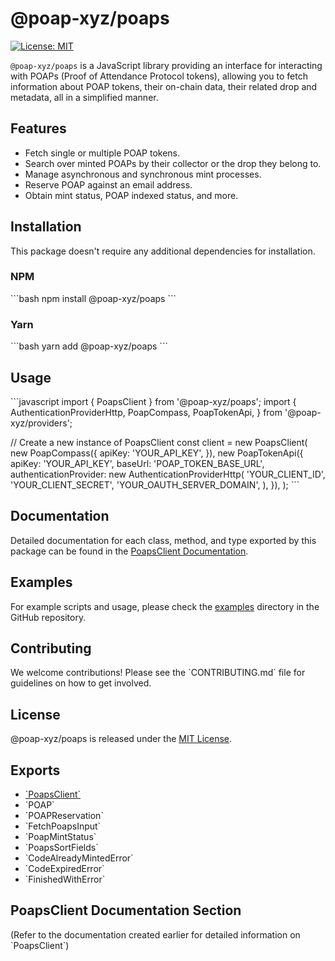 # @poap-xyz/poaps

[![License: MIT](https://img.shields.io/badge/License-MIT-green.svg)](https://opensource.org/licenses/MIT)

`@poap-xyz/poaps` is a JavaScript library providing an interface for interacting with POAPs (Proof of Attendance Protocol tokens), allowing you to fetch information about POAP tokens, their on-chain data, their related drop and metadata, all in a simplified manner.

## Features

- Fetch single or multiple POAP tokens.
- Search over minted POAPs by their collector or the drop they belong to.
- Manage asynchronous and synchronous mint processes.
- Reserve POAP against an email address.
- Obtain mint status, POAP indexed status, and more.

## Installation

This package doesn't require any additional dependencies for installation.

### NPM

\`\`\`bash
npm install @poap-xyz/poaps
\`\`\`

### Yarn

\`\`\`bash
yarn add @poap-xyz/poaps
\`\`\`

## Usage

\`\`\`javascript
import { PoapsClient } from '@poap-xyz/poaps';
import {
  AuthenticationProviderHttp,
  PoapCompass,
  PoapTokenApi,
} from '@poap-xyz/providers';

// Create a new instance of PoapsClient
const client = new PoapsClient(
  new PoapCompass({
    apiKey: 'YOUR_API_KEY',
  }),
  new PoapTokenApi({
    apiKey: 'YOUR_API_KEY',
    baseUrl: 'POAP_TOKEN_BASE_URL',
    authenticationProvider: new AuthenticationProviderHttp(
      'YOUR_CLIENT_ID',
      'YOUR_CLIENT_SECRET',
      'YOUR_OAUTH_SERVER_DOMAIN',
    ),
  }),
);
\`\`\`

## Documentation

Detailed documentation for each class, method, and type exported by this package can be found in the [PoapsClient Documentation](#poapsclient-documentation-section).

## Examples

For example scripts and usage, please check the [examples](https://github.com/poap-xyz/poap.js/tree/main/examples) directory in the GitHub repository.

## Contributing

We welcome contributions! Please see the \`CONTRIBUTING.md\` file for guidelines on how to get involved.

## License

@poap-xyz/poaps is released under the [MIT License](https://opensource.org/licenses/MIT).

## Exports

- [\`PoapsClient\`](https://github.com/poap-xyz/poap.js/tree/main/packages/poaps/docs/PoapsClient.md)
- \`POAP\`
- \`POAPReservation\`
- \`FetchPoapsInput\`
- \`PoapMintStatus\`
- \`PoapsSortFields\`
- \`CodeAlreadyMintedError\`
- \`CodeExpiredError\`
- \`FinishedWithError\`

## PoapsClient Documentation Section

(Refer to the documentation created earlier for detailed information on \`PoapsClient\`)
